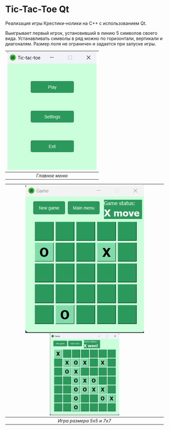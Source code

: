 # Tic-Tac-Toe Qt
Реализация игры Крестики-нолики на C++ с использованием Qt.

Выигрывает первый игрок, установивший в линию 5 символов своего вида. Устанавливать символы в ряд можно по горизонтали, вертикали и диагоналям. Размер поля не ограничен и задается при запуске игры.


| ![Main menu](/images/main_menu.png) | 
|:--:| 
| *Главное меню* |



| ![Игра 5x5](/images/game.png)  <img src="/images/game2.png" width="45%" height="45%" /> | 
|:--:| 
| *Игра размера 5x5 и 7x7* |


